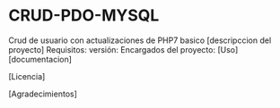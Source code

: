 # CRUD-PDO-MYSQL
Crud de usuario con actualizaciones de PHP7 basico
[descripccion del proyecto]
Requisitos:
versión:
Encargados del proyecto:
[Uso]
[documentacion]

[Licencia]

[Agradecimientos]
